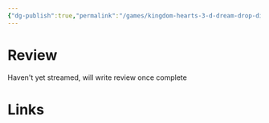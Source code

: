 ```yaml
---
{"dg-publish":true,"permalink":"/games/kingdom-hearts-3-d-dream-drop-distance-2012/","created":"2024-09-19","updated":"2024-09-19"}
---
```



# Review

Haven't yet streamed, will write review once complete

# Links
